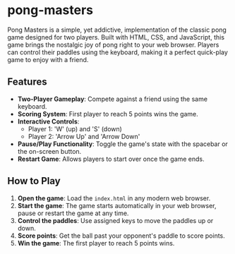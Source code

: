 ﻿# pong-masters
Pong Masters is a simple, yet addictive, implementation of the classic pong game designed for two players. Built with HTML, CSS, and JavaScript, this game brings the nostalgic joy of pong right to your web browser. Players can control their paddles using the keyboard, making it a perfect quick-play game to enjoy with a friend.

## Features

- **Two-Player Gameplay**: Compete against a friend using the same keyboard.
- **Scoring System**: First player to reach 5 points wins the game.
- **Interactive Controls**:
  - Player 1: 'W' (up) and 'S' (down)
  - Player 2: 'Arrow Up' and 'Arrow Down'
- **Pause/Play Functionality**: Toggle the game's state with the spacebar or the on-screen button.
- **Restart Game**: Allows players to start over once the game ends.

## How to Play

1. **Open the game**: Load the `index.html` in any modern web browser.
2. **Start the game**: The game starts automatically in your web browser, pause  or restart the game at any time.
3. **Control the paddles**: Use assigned keys to move the paddles up or down.
4. **Score points**: Get the ball past your opponent's paddle to score points.
5. **Win the game**: The first player to reach 5 points wins.
